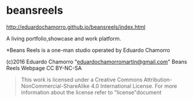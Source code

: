 # beansreels
http://eduardochamorro.github.io/beansreels/index.html

A living portfolio,showcase and work platform.


*Beans Reels is a one-man studio operated by Eduardo Chamorro


(c)2016  Eduardo Chamorro "eduardochamorromartin@gmail.com"
Beans Reels Webpage	CC BY-NC-SA

>This work is licensed under a Creative Commons Attribution-NonCommercial-ShareAlike 4.0 International License.
For more information about the license refer to "license"document
